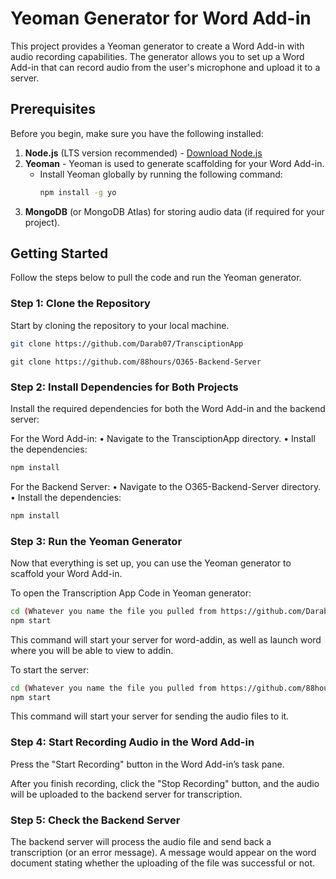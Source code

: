 # Yeoman Generator for Word Add-in

This project provides a Yeoman generator to create a Word Add-in with audio recording capabilities. The generator allows you to set up a Word Add-in that can record audio from the user's microphone and upload it to a server.

## Prerequisites

Before you begin, make sure you have the following installed:

1. **Node.js** (LTS version recommended) - [Download Node.js](https://nodejs.org/)
2. **Yeoman** - Yeoman is used to generate scaffolding for your Word Add-in.
   - Install Yeoman globally by running the following command:
     ```bash
     npm install -g yo
     ```
3. **MongoDB** (or MongoDB Atlas) for storing audio data (if required for your project).

## Getting Started

Follow the steps below to pull the code and run the Yeoman generator.

### Step 1: Clone the Repository

Start by cloning the repository to your local machine.


```bash
git clone https://github.com/Darab07/TransciptionApp
``` 
```
git clone https://github.com/88hours/O365-Backend-Server
```

### Step 2: Install Dependencies for Both Projects

Install the required dependencies for both the Word Add-in and the backend server:

For the Word Add-in:
• Navigate to the TransciptionApp directory.
• Install the dependencies:
```bash
npm install
```

For the Backend Server:
• Navigate to the O365-Backend-Server directory.
• Install the dependencies:
```bash
npm install
```

### Step 3: Run the Yeoman Generator

Now that everything is set up, you can use the Yeoman generator to scaffold your Word Add-in.

To open the Transcription App Code in Yeoman generator:

```bash
cd (Whatever you name the file you pulled from https://github.com/Darab07/TransciptionApp)
npm start
```
This command will start your server for word-addin, as well as launch word where you will be able to view to addin.

To start the server:
 ```bash
cd (Whatever you name the file you pulled from https://github.com/88hours/O365-Backend-Server)
npm start
```
This command will start your server for sending the audio files to it.

### Step 4: Start Recording Audio in the Word Add-in

Press the "Start Recording" button in the Word Add-in’s task pane.

After you finish recording, click the "Stop Recording" button, and the audio will be uploaded to the backend server for transcription.

### Step 5: Check the Backend Server

The backend server will process the audio file and send back a transcription (or an error message). A message would appear on the word document stating whether the uploading of the file was successful or not.



